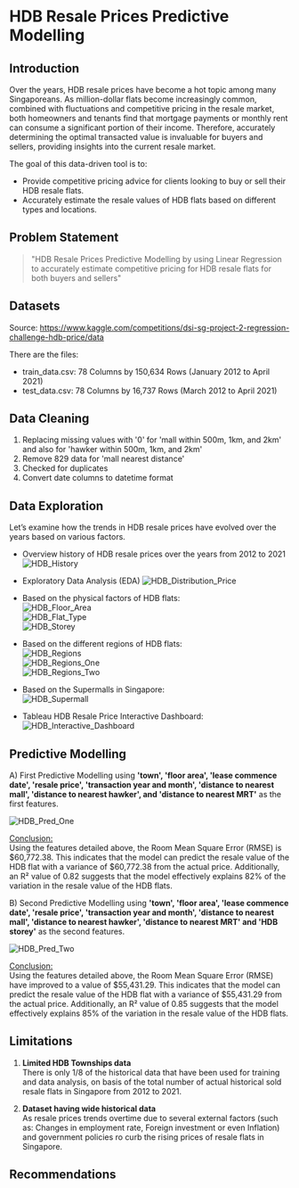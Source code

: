 # HDB Resale Prices Predictive Modelling

## Introduction

Over the years, HDB resale prices have become a hot topic among many Singaporeans. As million-dollar flats become increasingly common, combined with fluctuations and competitive pricing in the resale market, both homeowners and tenants find that mortgage payments or monthly rent can consume a significant portion of their income. Therefore, accurately determining the optimal transacted value is invaluable for buyers and sellers, providing insights into the current resale market. <br> 

The goal of this data-driven tool is to:  
- Provide competitive pricing advice for clients looking to buy or sell their HDB resale flats.  
- Accurately estimate the resale values of HDB flats based on different types and locations.  

## Problem Statement
> "HDB Resale Prices Predictive Modelling by using Linear Regression to accurately estimate competitive pricing for HDB resale flats for both buyers and sellers"

## Datasets 

Source: https://www.kaggle.com/competitions/dsi-sg-project-2-regression-challenge-hdb-price/data <br>

There are the files: <br>
- train_data.csv: 78 Columns by 150,634 Rows (January 2012 to April 2021)
- test_data.csv: 78 Columns by 16,737 Rows (March 2012 to April 2021)

## Data Cleaning 
1. Replacing missing values with '0' for 'mall within 500m, 1km, and 2km' and also for 'hawker within 500m, 1km, and 2km' <br>
2. Remove 829 data for 'mall nearest distance' <br>
3. Checked for duplicates <br>
4. Convert date columns to datetime format <br>

## Data Exploration 
Let’s examine how the trends in HDB resale prices have evolved over the years based on various factors. <br>

- Overview history of HDB resale prices over the years from 2012 to 2021 
![HDB_History](/images/HDB_History.png) <br>

- Exploratory Data Analysis (EDA)
![HDB_Distribution_Price](/images/HDB_Dist_Price.png) <br>

- Based on the physical factors of HDB flats: <br>
![HDB_Floor_Area](/images/HDB_Floor_Area.png) <br>
![HDB_Flat_Type](/images/HDB_Flat_Type.png) <br>
![HDB_Storey](/images/HDB_Storey.png) <br>

- Based on the different regions of HDB flats: <br>
![HDB_Regions](/images/HDB_Regions.png) <br>
![HDB_Regions_One](/images/HDB_Regions_1.png) <br>
![HDB_Regions_Two](/images/HDB_Regions_2.png) <br>

- Based on the Supermalls in Singapore: <br>
![HDB_Supermall](/images/HDB_Supermall.png) <br>

- Tableau HDB Resale Price Interactive Dashboard: <br>
![HDB_Interactive_Dashboard](/images/HDB_Interactive_Dashboard.png) <br>

## Predictive Modelling
A) First Predictive Modelling using **'town', 'floor area', 'lease commence date', 'resale price', 'transaction year and month', 'distance to nearest mall', 'distance to nearest hawker', and 'distance to nearest MRT'** as the first features. <br> 

![HDB_Pred_One](/images/HDB_Pred_One.png) <br>

<u>Conclusion: </u> <br>
Using the features detailed above, the Room Mean Square Error (RMSE) is $60,772.38. This indicates that the model can predict the resale value of the HDB flat with a variance of $60,772.38 from the actual price. Additionally, an R² value of 0.82 suggests that the model effectively explains 82% of the variation in the resale value of the HDB flats. <br> 

B) Second Predictive Modelling using **'town', 'floor area', 'lease commence date', 'resale price', 'transaction year and month', 'distance to nearest mall', 'distance to nearest hawker', 'distance to nearest MRT' and 'HDB storey'** as the second features. <br> 

![HDB_Pred_Two](/images/HDB_Pred_Two.png) <br>

<u>Conclusion: </u> <br>
Using the features detailed above, the Room Mean Square Error (RMSE) have improved to a value of $55,431.29. This indicates that the model can predict the resale value of the HDB flat with a variance of $55,431.29 from the actual price. Additionally, an R² value of 0.85 suggests that the model effectively explains 85% of the variation in the resale value of the HDB flats. <br> 

## Limitations 
1. **Limited HDB Townships data** <br>
There is only 1/8 of the historical data that have been used for training and data analysis, on basis of the total number of actual historical sold resale flats in Singapore from 2012 to 2021. <br>

2. **Dataset having wide historical data** <br>
As resale prices trends overtime due to several external factors (such as: Changes in employment rate, Foreign investment or even Inflation) and government policies ro curb the rising prices of resale flats in Singapore. <br>

## Recommendations 


